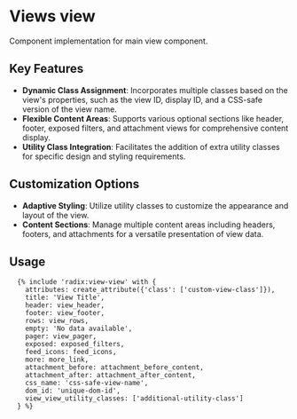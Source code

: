 # Views view

Component implementation for main view component.

## Key Features

- **Dynamic Class Assignment**: Incorporates multiple classes based on the view's properties, such as the view ID, display ID, and a CSS-safe version of the view name.
- **Flexible Content Areas**: Supports various optional sections like header, footer, exposed filters, and attachment views for comprehensive content display.
- **Utility Class Integration**: Facilitates the addition of extra utility classes for specific design and styling requirements.

## Customization Options

- **Adaptive Styling**: Utilize utility classes to customize the appearance and layout of the view.
- **Content Sections**: Manage multiple content areas including headers, footers, and attachments for a versatile presentation of view data.

## Usage

```twig
  {% include 'radix:view-view' with {
    attributes: create_attribute({'class': ['custom-view-class']}),
    title: 'View Title',
    header: view_header,
    footer: view_footer,
    rows: view_rows,
    empty: 'No data available',
    pager: view_pager,
    exposed: exposed_filters,
    feed_icons: feed_icons,
    more: more_link,
    attachment_before: attachment_before_content,
    attachment_after: attachment_after_content,
    css_name: 'css-safe-view-name',
    dom_id: 'unique-dom-id',
    view_view_utility_classes: ['additional-utility-class']
  } %}
```
